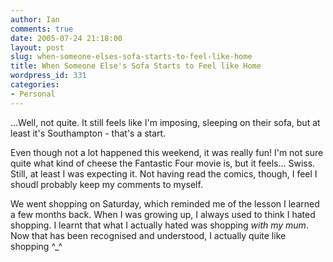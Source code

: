 ```yaml
---
author: Ian
comments: true
date: 2005-07-24 21:18:00
layout: post
slug: when-someone-elses-sofa-starts-to-feel-like-home
title: When Someone Else's Sofa Starts to Feel like Home
wordpress_id: 331
categories:
- Personal
---
```


...Well, not quite.  It still feels like I'm imposing, sleeping on their sofa, but at least it's Southampton - that's a start.  

Even though not a lot happened this weekend, it was really fun!  I'm not sure quite what kind of cheese the Fantastic Four movie is, but it feels...  Swiss.  Still, at least I was expecting it.  Not having read the comics, though, I feel I shoudl probably keep my comments to myself.  

We went shopping on Saturday, which reminded me of the lesson I learned a few months back.  When I was growing up, I always used to think I hated shopping.  I learnt that what I actually hated was shopping <i>with my mum</i>.  Now that has been recognised and understood, I actually quite like shopping ^_^
